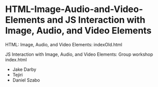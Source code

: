 # HTML-Image-Audio-and-Video-Elements and JS Interaction with Image, Audio, and Video Elements

HTML: Image, Audio, and Video Elements: indexOld.html

JS Interaction with Image, Audio, and Video Elements: Group workshop index.html

- Jake Darby
- Tejiri
- Daniel Szabo
